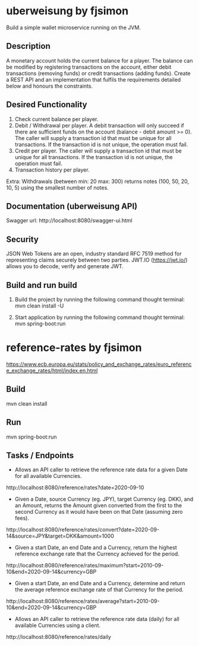 # uberweisung by fjsimon

Build a simple wallet microservice running on the JVM.

## Description

A monetary account holds the current balance for a player.
The balance can be modified by registering transactions on the account, either debit transactions (removing funds) or credit transactions (adding funds).
Create a REST API and an implementation that fulfils the requirements detailed below and honours the constraints.

## Desired Functionality

1. Check current balance per player.
2. Debit / Withdrawal per player. A debit transaction will only succeed if there are sufficient funds on the account (balance - debit amount >= 0). The caller will supply a transaction id that must be unique for all transactions. If the transaction id is not unique, the operation must fail.
3. Credit per player. The caller will supply a transaction id that must be unique for all transactions. If the transaction id is not unique, the operation must fail.
4. Transaction history per player.

Extra: Withdrawals (between min: 20 max: 300) returns notes (100, 50, 20, 10, 5) using the smallest number of notes.

## Documentation (uberweisung API)

Swagger url: http://localhost:8080/swagger-ui.html

## Security

JSON Web Tokens are an open, industry standard RFC 7519 method for representing claims securely between two parties.
JWT.IO (https://jwt.io/)  allows you to decode, verify and generate JWT.

## Build and run build

1. Build the project by running the following command thought terminal: mvn clean install -U

2. Start application by running the following command thought terminal: mvn spring-boot:run

# reference-rates by fjsimon

https://www.ecb.europa.eu/stats/policy_and_exchange_rates/euro_reference_exchange_rates/html/index.en.html

## Build

mvn clean install

## Run

mvn spring-boot:run

## Tasks / Endpoints

* Allows an API caller to retrieve the reference rate data for a given 
Date for all available Currencies.

http://localhost:8080/reference/rates?date=2020-09-10

* Given a Date, source Currency (eg. JPY), target Currency (eg. DKK), 
and an Amount, returns the Amount given converted from the first to the 
second Currency as it would have been on that Date (assuming zero fees).

http://localhost:8080/reference/rates/convert?date=2020-09-14&source=JPY&target=DKK&amount=1000

* Given a start Date, an end Date and a Currency, return the highest reference 
exchange rate that the Currency achieved for the period.

http://localhost:8080/reference/rates/maximum?start=2010-09-10&end=2020-09-14&currency=GBP

* Given a start Date, an end Date and a Currency, determine and return 
the average reference exchange rate of that Currency for the period.

http://localhost:8080/reference/rates/average?start=2010-09-10&end=2020-09-14&currency=GBP

* Allows an API caller to retrieve the reference rate data (daily) for all available Currencies using a client.

http://localhost:8080/reference/rates/daily